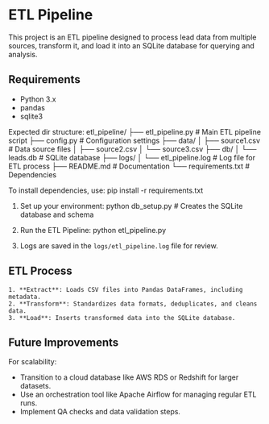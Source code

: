 # ETL Pipeline

This project is an ETL pipeline designed to process lead data from multiple sources, transform it, and load it into an SQLite database for querying and analysis.

## Requirements

- Python 3.x
- pandas
- sqlite3

Expected dir structure:
etl_pipeline/
├── etl_pipeline.py       # Main ETL pipeline script
├── config.py             # Configuration settings
├── data/
│   ├── source1.csv       # Data source files
│   ├── source2.csv
│   └── source3.csv
├── db/
│   └── leads.db          # SQLite database
├── logs/
│   └── etl_pipeline.log  # Log file for ETL process
├── README.md             # Documentation
└── requirements.txt      # Dependencies


To install dependencies, use:
pip install -r requirements.txt

1. Set up your environment:
python db_setup.py  # Creates the SQLite database and schema

2. Run the ETL Pipeline:
python etl_pipeline.py

3. Logs are saved in the `logs/etl_pipeline.log` file for review.

## ETL Process

	1. **Extract**: Loads CSV files into Pandas DataFrames, including metadata.
	2. **Transform**: Standardizes data formats, deduplicates, and cleans data.
	3. **Load**: Inserts transformed data into the SQLite database.

## Future Improvements

For scalability:
- Transition to a cloud database like AWS RDS or Redshift for larger datasets.
- Use an orchestration tool like Apache Airflow for managing regular ETL runs.
- Implement QA checks and data validation steps.
